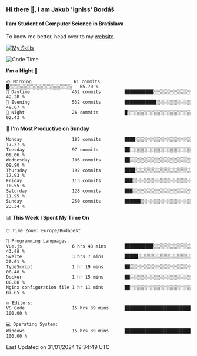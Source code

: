 ### Hi there 👋, I am Jakub 'igniss' Bordáš

#### I am Student of Computer Science in Bratislava
To know me better, head over to my [website](https://bordas.sk).

[![My Skills](https://skillicons.dev/icons?i=js,html,css,figma,svelte,java,kotlin,python,postgresql,typescript,nest,nodejs)](https://bordas.sk)


<!--START_SECTION:waka-->
![Code Time](http://img.shields.io/badge/Code%20Time-1%2C387%20hrs%2048%20mins-blue)

**I'm a Night 🦉** 

```text
🌞 Morning                61 commits          █░░░░░░░░░░░░░░░░░░░░░░░░   05.70 % 
🌆 Daytime                452 commits         ███████████░░░░░░░░░░░░░░   42.20 % 
🌃 Evening                532 commits         ████████████░░░░░░░░░░░░░   49.67 % 
🌙 Night                  26 commits          █░░░░░░░░░░░░░░░░░░░░░░░░   02.43 % 
```
📅 **I'm Most Productive on Sunday** 

```text
Monday                   185 commits         ████░░░░░░░░░░░░░░░░░░░░░   17.27 % 
Tuesday                  97 commits          ██░░░░░░░░░░░░░░░░░░░░░░░   09.06 % 
Wednesday                106 commits         ██░░░░░░░░░░░░░░░░░░░░░░░   09.90 % 
Thursday                 192 commits         ████░░░░░░░░░░░░░░░░░░░░░   17.93 % 
Friday                   113 commits         ███░░░░░░░░░░░░░░░░░░░░░░   10.55 % 
Saturday                 128 commits         ███░░░░░░░░░░░░░░░░░░░░░░   11.95 % 
Sunday                   250 commits         ██████░░░░░░░░░░░░░░░░░░░   23.34 % 
```


📊 **This Week I Spent My Time On** 

```text
🕑︎ Time Zone: Europe/Budapest

💬 Programming Languages: 
Vue.js                   6 hrs 48 mins       ███████████░░░░░░░░░░░░░░   43.48 % 
Svelte                   3 hrs 7 mins        █████░░░░░░░░░░░░░░░░░░░░   20.01 % 
TypeScript               1 hr 19 mins        ██░░░░░░░░░░░░░░░░░░░░░░░   08.48 % 
Docker                   1 hr 15 mins        ██░░░░░░░░░░░░░░░░░░░░░░░   08.08 % 
Nginx configuration file 1 hr 11 mins        ██░░░░░░░░░░░░░░░░░░░░░░░   07.65 % 

🔥 Editors: 
VS Code                  15 hrs 39 mins      █████████████████████████   100.00 % 

💻 Operating System: 
Windows                  15 hrs 39 mins      █████████████████████████   100.00 % 
```


 Last Updated on 31/01/2024 19:34:49 UTC
<!--END_SECTION:waka-->
